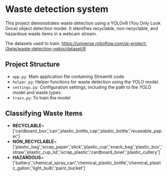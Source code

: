 # Waste detection system
This project demonstrates waste detection using a YOLOv8 (You Only Look Once) object detection model. It identifies recyclable, non-recyclable, and hazardous waste items in a webcam stream.

The datasets used to train:
https://universe.roboflow.com/ai-project-i3wje/waste-detection-vqkjo/dataset/8

## Project Structure

- `app.py`: Main application file containing Streamlit code.
- `helper.py`: Helper functions for waste detection using the YOLO model.
- `settings.py`: Configuration settings, including the path to the YOLO model and waste types.
- `train.py`: To train the model

## Classifying Waste Items

- **RECYCLABLE**=['cardboard_box','can','plastic_bottle_cap','plastic_bottle','reuseable_paper']
- **NON_RECYCLABLE**=['plastic_bag','scrap_paper','stick','plastic_cup','snack_bag','plastic_box','straw','plastic_cup_lid','scrap_plastic','cardboard_bowl','plastic_cultery']
- **HAZARDOUS**=['battery','chemical_spray_can','chemical_plastic_bottle','chemical_plastic_gallon','light_bulb','paint_bucket']

